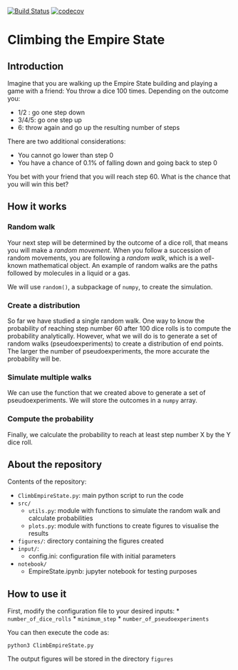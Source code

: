 [![Build Status](https://app.travis-ci.com/laubana90/ClimbEmpireState.svg?branch=main)](https://app.travis-ci.com/laubana90/ClimbEmpireState)
[![codecov](https://codecov.io/gh/laubana90/ClimbEmpireState/branch/main/graph/badge.svg?token=SHVVQUPIEH)](https://codecov.io/gh/laubana90/ClimbEmpireState)

# Climbing the Empire State

## Introduction

Imagine that you are walking up the Empire State building and playing a game with a friend: You throw a dice 100 times. Depending on the outcome you:

* 1/2 : go one step down
* 3/4/5: go one step up
* 6: throw again and go up the resulting number of steps

There are two additional considerations:
* You cannot go lower than step 0
* You have a chance of 0.1% of falling down and going back to step 0

You bet with your friend that you will reach step 60. What is the chance that you will win this bet?

## How it works
### Random walk

Your next step will be determined by the outcome of a dice roll, that means you will make a *random movement*. When you follow a succession of random movements, you are following a *random walk*, which is a well-known mathematical object. An example of random walks are the paths followed by molecules in a liquid or a gas.

We will use `random()`, a subpackage of `numpy`, to create the simulation. 

### Create a distribution

So far we have studied a single random walk. One way to know the probability of reaching step number 60 after 100 dice rolls is to compute the probability analytically. However, what we will do is to generate a set of random walks (pseudoexperiments) to create a distribution of end points. The larger the number of pseudoexperiments, the more accurate the probability will be. 

### Simulate multiple walks

We can use the function that we created above to generate a set of pseudoexperiments. We will store the outcomes in a `numpy` array.

### Compute the probability

Finally, we calculate the probability to reach at least step number X by the Y dice roll.

## About the repository
Contents of the repository:
* <code>ClimbEmpireState.py</code>: main python script to run the code
* <code>src/</code>
  * <code>utils.py</code>: module with functions to simulate the random walk and calculate probabilities
  * <code>plots.py</code>: module with functions to create figures to visualise the results
* <code>figures/</code>: directory containing the figures created 
* <code>input/</code>: 
  * config.ini: configuration file with initial parameters
* <code>notebook/</code>
  * EmpireState.ipynb: jupyter notebook for testing purposes

## How to use it
First, modify the configuration file to your desired inputs:
    * `number_of_dice_rolls` 
    * `minimum_step`
    * `number_of_pseudoexperiments`
    
You can then execute the code as:

`python3 ClimbEmpireState.py`

The output figures will be stored in the directory `figures`

